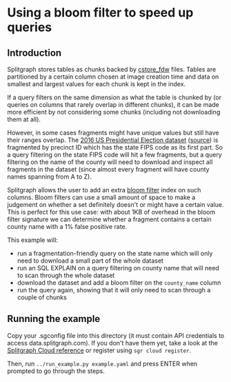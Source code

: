 # Using a bloom filter to speed up queries

## Introduction

Splitgraph stores tables as chunks backed by [cstore_fdw](https://github.com/citusdata/cstore_fdw) files.
Tables are partitioned by a certain column chosen at image creation time and data on smallest and
largest values for each chunk is kept in the index.

If a query filters on the same dimension as what the table is chunked by
(or queries on columns that rarely overlap in different chunks), it can be made more efficient
by not considering some chunks (including not downloading them at all).

However, in some cases fragments might have unique values but still have their ranges overlap.
The [2016 US Presidential Election dataset](https://www.splitgraph.com/splitgraph/2016_election/) ([source](https://dataverse.harvard.edu/dataset.xhtml?persistentId=doi:10.7910/DVN/LYWX3D))
is fragmented by precinct ID which has the state FIPS code as its first part. So a query filtering
on the state FIPS code will hit a few fragments, but a query filtering on the name of the county
will need to download and inspect all fragments in the dataset (since almost every fragment will
have county names spanning from A to Z).

Splitgraph allows the user to add an extra [bloom filter](https://en.wikipedia.org/wiki/Bloom_filter)
index on such columns. Bloom filters can use a small amount of space to make a judgement on
whether a set definitely doesn't or might have a certain value. This is perfect for this use case:
with about 1KB of overhead in the bloom filter signature we can determine whether a fragment
contains a certain county name with a 1% false positive rate.

This example will:

* run a fragmentation-friendly query on the state name which will only need to download a small part of the whole
dataset 
* run an SQL EXPLAIN on a query filtering on county name that will need to scan through the whole dataset
* download the dataset and add a bloom filter on the `county_name` column
* run the query again, showing that it will only need to scan through a couple of chunks  

## Running the example

Copy your .sgconfig file into this directory (it must contain API credentials to access
data.splitgraph.com). If you don't have them yet, take a look at the
[Splitgraph Cloud reference](https://www.splitgraph.com/docs/splitgraph_cloud/introduction) or register using `sgr cloud register`.

Then, run `../run_example.py example.yaml` and press ENTER when prompted to go through the steps.